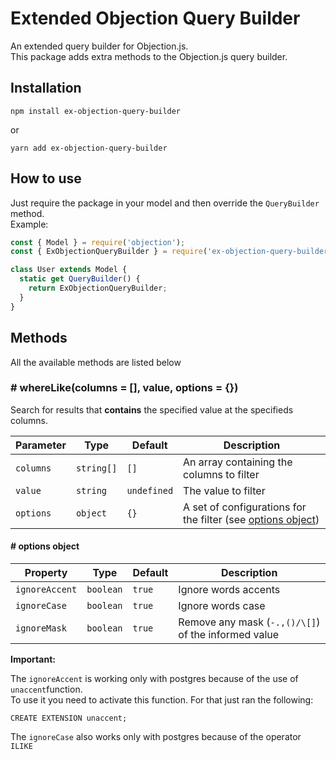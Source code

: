 # Extended Objection Query Builder

An extended query builder for Objection.js.  
This package adds extra methods to the Objection.js query builder.

## Installation

```
npm install ex-objection-query-builder
```
or
```
yarn add ex-objection-query-builder
```

## How to use

Just require the package in your model and then override the `QueryBuilder` method.  
Example:

```javascript
const { Model } = require('objection');
const { ExObjectionQueryBuilder } = require('ex-objection-query-builder');

class User extends Model {
  static get QueryBuilder() {
    return ExObjectionQueryBuilder;
  }
}
```

## Methods

All the available methods are listed below

### # whereLike(columns = [], value, options = {})

Search for results that **contains** the specified value at the specifieds columns.  

| Parameter | Type | Default | Description |
| -- | -- | -- | -- |
| `columns` | `string[]` | `[]` | An array containing the columns to filter  |
| `value` | `string` | `undefined` | The value to filter |
| `options` | `object` | `{}` | A set of configurations for the filter (see [options object](#options-object)) |

#### # options object

| Property | Type | Default | Description |
| -- | -- | -- | -- |
| `ignoreAccent` | `boolean` | `true` | Ignore words accents |
| `ignoreCase` | `boolean` | `true` | Ignore words case |
| `ignoreMask` | `boolean` | `true` | Remove any mask (`-.,()/\[]`) of the informed value |


**Important:**  

The `ignoreAccent` is working only with postgres because of the use of `unaccent`function.  
To use it you need to activate this function. For that just ran the following:

```
CREATE EXTENSION unaccent;
```  
  
The `ignoreCase` also works only with postgres because of the operator `ILIKE`
